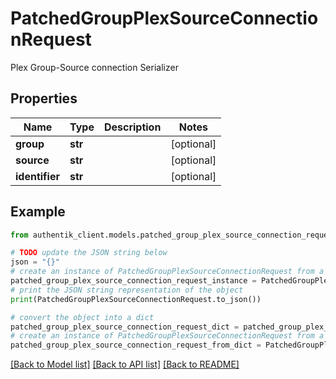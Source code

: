 # PatchedGroupPlexSourceConnectionRequest

Plex Group-Source connection Serializer

## Properties

Name | Type | Description | Notes
------------ | ------------- | ------------- | -------------
**group** | **str** |  | [optional] 
**source** | **str** |  | [optional] 
**identifier** | **str** |  | [optional] 

## Example

```python
from authentik_client.models.patched_group_plex_source_connection_request import PatchedGroupPlexSourceConnectionRequest

# TODO update the JSON string below
json = "{}"
# create an instance of PatchedGroupPlexSourceConnectionRequest from a JSON string
patched_group_plex_source_connection_request_instance = PatchedGroupPlexSourceConnectionRequest.from_json(json)
# print the JSON string representation of the object
print(PatchedGroupPlexSourceConnectionRequest.to_json())

# convert the object into a dict
patched_group_plex_source_connection_request_dict = patched_group_plex_source_connection_request_instance.to_dict()
# create an instance of PatchedGroupPlexSourceConnectionRequest from a dict
patched_group_plex_source_connection_request_from_dict = PatchedGroupPlexSourceConnectionRequest.from_dict(patched_group_plex_source_connection_request_dict)
```
[[Back to Model list]](../README.md#documentation-for-models) [[Back to API list]](../README.md#documentation-for-api-endpoints) [[Back to README]](../README.md)


